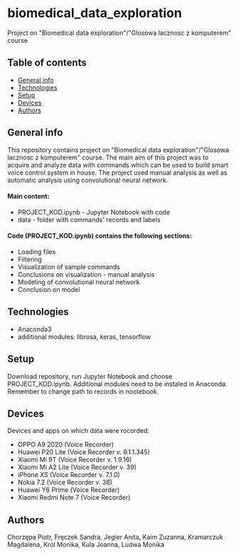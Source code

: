 # biomedical_data_exploration
Project on "Biomedical data exploration"/"Glosowa lacznosc z komputerem" course

## Table of contents
* [General info](#general-info)
* [Technologies](#technologies)
* [Setup](#setup)
* [Devices](#devices)
* [Authors](#authors)

## General info
This repository contains project on "Biomedical data exploration"/"Glosowa lacznosc z komputerem" course. The main aim of this project was to acquire and analyze data with commands which can be used to build smart voice control system in house.
The project used manual analysis as well as automatic analysis using convolutional neural network.

#### Main content:
- PROJECT_KOD.ipynb - Jupyter Notebook with code
- data - folder with commands' records and labels

#### Code (PROJECT_KOD.ipynb) contains the following sections:
- Loading files
- Filtering
- Visualization of sample commands
- Conclusions on visualization - manual analysis
- Modeling of convolutional neural network
- Conclusion on model

## Technologies
- Anaconda3
- additional modules: librosa, keras, tensorflow

## Setup
Download repository, run Jupyter Notebook and choose PROJECT_KOD.ipynb. Additional modules need to be instaled in Anaconda. Remember to change path to records in nootebook.

## Devices
Devices and apps on which data were rocorded:
- OPPO A9 2020 (Voice Recorder)
- Huawei P20 Lite (Voice Recorder v. 9.1.1.345)
- Xiaomi Mi 9T (Voice Recorder v. 1.9.16)
- Xiaomi Mi A2 Lite (Voice Recorder v. 39)
- iPhone XS (Voice Recorder v. 7.1.0)
- Nokia 7.2 (Voice Recorder v. 36)
- Huawei Y6 Prime (Voice Recorder)
- Xiaomi Redmi Note 7 (Voice Recorder)

## Authors
Chorzępa Piotr, Fręczek Sandra, Jegier Anita, Kaim Zuzanna, Kramarczuk Magdalena, Król Monika, Kula Joanna, Ludwa Monika